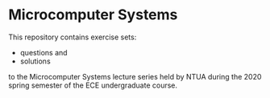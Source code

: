 # Microcomputer Systems

This repository contains exercise sets:

  - questions and
  - solutions

to the Microcomputer Systems lecture series held by NTUA during the 2020 spring semester of the ECE undergraduate course.
